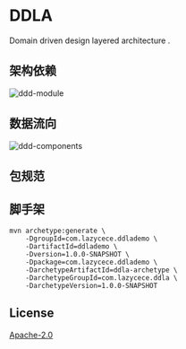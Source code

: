 # DDLA

Domain driven design layered architecture .

## 架构依赖
![ddd-module](./document/puml/ddd-module.puml)

## 数据流向

![ddd-components](./document/puml/ddd-component.puml)


## 包规范

## 脚手架

```shell
mvn archetype:generate \
    -DgroupId=com.lazycece.ddlademo \
    -DartifactId=ddlademo \
    -Dversion=1.0.0-SNAPSHOT \
    -Dpackage=com.lazycece.ddlademo \
    -DarchetypeArtifactId=ddla-archetype \
    -DarchetypeGroupId=com.lazycece.ddla \
    -DarchetypeVersion=1.0.0-SNAPSHOT
```

## License

[Apache-2.0](https://www.apache.org/licenses/LICENSE-2.0.html)